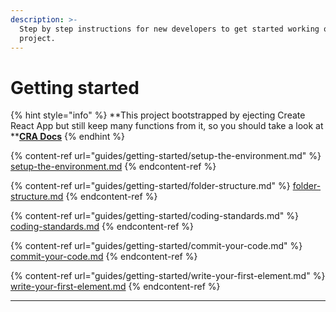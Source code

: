 ```yaml
---
description: >-
  Step by step instructions for new developers to get started working on PageFly
  project.
---
```


# Getting started

{% hint style="info" %}
\*\*This project bootstrapped by ejecting Create React App but still keep many functions from it, so you should take a look at \*\*[**CRA Docs**](https://create-react-app.dev/docs/getting-started/)
{% endhint %}

{% content-ref url="guides/getting-started/setup-the-environment.md" %}
[setup-the-environment.md](guides/getting-started/setup-the-environment.md)
{% endcontent-ref %}

{% content-ref url="guides/getting-started/folder-structure.md" %}
[folder-structure.md](guides/getting-started/folder-structure.md)
{% endcontent-ref %}

{% content-ref url="guides/getting-started/coding-standards.md" %}
[coding-standards.md](guides/getting-started/coding-standards.md)
{% endcontent-ref %}

{% content-ref url="guides/getting-started/commit-your-code.md" %}
[commit-your-code.md](guides/getting-started/commit-your-code.md)
{% endcontent-ref %}

{% content-ref url="guides/getting-started/write-your-first-element.md" %}
[write-your-first-element.md](guides/getting-started/write-your-first-element.md)
{% endcontent-ref %}

***
